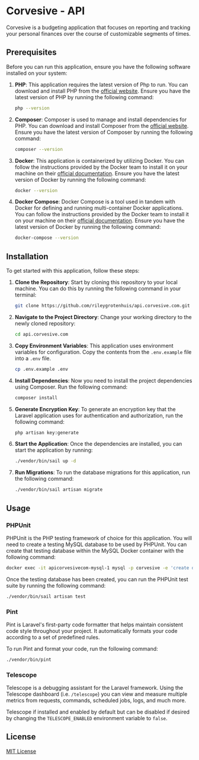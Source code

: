 # Corvesive - API

Corvesive is a budgeting application that focuses on reporting and tracking your personal finances over the course of customizable segments of times.

## Prerequisites

Before you can run this application, ensure you have the following software installed on your system:

1. **PHP**: This application requires the latest version of Php to run. You can download and install PHP from the [official website](https://www.php.net/downloads.php). Ensure you have the latest version of PHP by running the following command:

    ```bash
    php --version
    ```

2. **Composer**: Composer is used to manage and install dependencies for PHP. You can download and install Composer from the [official website](https://getcomposer.org/download/). Ensure you have the latest version of Composer by running the following command:

    ```bash
    composer --version
    ```
   
3. **Docker**: This application is containerized by utilizing Docker. You can follow the instructions provided by the Docker team to install it on your machine on their [official documentation](https://docs.docker.com/get-docker/). Ensure you have the latest version of Docker by running the following command:

    ```bash
    docker --version
    ```

4. **Docker Compose**: Docker Compose is a tool used in tandem with Docker for defining and running multi-container Docker applications. You can follow the instructions provided by the Docker team to install it on your machine on their [official documentation](https://docs.docker.com/compose/install/). Ensure you have the latest version of Docker by running the following command:

    ```bash
    docker-compose --version
    ```

## Installation

To get started with this application, follow these steps:

1. **Clone the Repository**: Start by cloning this repository to your local machine. You can do this by running the following command in your terminal:

    ```bash
    git clone https://github.com/rileygrotenhuis/api.corvesive.com.git
    ```

2. **Navigate to the Project Directory**: Change your working directory to the newly cloned repository:

    ```bash
    cd api.corvesive.com
    ```

3. **Copy Environment Variables**: This application uses environment variables for configuration. Copy the contents from the `.env.example` file into a `.env` file.

    ```bash
    cp .env.example .env
    ```

4. **Install Dependencies**: Now you need to install the project dependencies using Composer. Run the following command:

    ```bash
    composer install
    ```
   
5. **Generate Encryption Key**: To generate an encryption key that the Laravel application uses for authentication and authorization, run the following command:

    ```bash
    php artisan key:generate
    ```
   
6. **Start the Application**: Once the dependencies are installed, you can start the application by running:

    ```bash
    ./vendor/bin/sail up -d
    ```
   
7. **Run Migrations**: To run the database migrations for this application, run the following command:

    ```bash
    ./vendor/bin/sail artisan migrate
    ```
   
## Usage

### PHPUnit

PHPUnit is the PHP testing framework of choice for this application. You will need to create a testing MySQL database to be used by PHPUnit. You can create that testing database within the MySQL Docker container with the following command:

```bash
docker exec -it apicorvesivecom-mysql-1 mysql -p corvesive -e 'create database testing;'
```

Once the testing database has been created, you can run the PHPUnit test suite by running the following command:

```bash
./vendor/bin/sail artisan test
```

### Pint

Pint is Laravel's first-party code formatter that helps maintain consistent code style throughout your project. It automatically formats your code according to a set of predefined rules.

To run Pint and format your code, run the following command:

```bash
./vendor/bin/pint
```

### Telescope

Telescope is a debugging assistant for the Laravel framework. Using the Telescope dashboard (i.e. `/telescope`) you can view and measure multiple metrics from requests, commands, scheduled jobs, logs, and much more.

Telescope if installed and enabled by default but can be disabled if desired by changing the `TELESCOPE_ENABLED` environment variable to `false`.

## License

[MIT License](LICENSE.txt)
